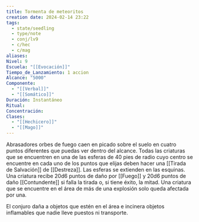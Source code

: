 ```yaml
---
title: Tormenta de meteoritos
creation date: 2024-02-14 23:22
tags:
  - state/seedling
  - type/note
  - conj/lv9
  - c/hec
  - c/mag
aliases: 
Nivel: 9
Escuela: "[[Evocación]]"
Tiempo_de_Lanzamiento: 1 accion
Alcance: "5000"
Componente:
  - "[[Verbal]]"
  - "[[Somático]]"
Duración: Instantáneo
Ritual: 
Concentración: 
Clases:
  - "[[Hechicero]]"
  - "[[Mago]]"
---
```

Abrasadores orbes de fuego caen en picado sobre el suelo en cuatro puntos diferentes que puedas ver dentro del alcance. Todas las criaturas que se encuentren en una de las esferas de 40 pies de radio cuyo centro se encuentre en cada uno de los puntos que elijas deben hacer una [[Tirada de Salvación]] de [[Destreza]]. Las esferas se extienden en las esquinas. Una criatura recibe 20d6 puntos de daño por [[Fuego]] y 20d6 puntos de daño [[Contundente]] si falla la tirada o, si tiene éxito, la mitad. Una criatura que se encuentre en el área de más de una explosión solo queda afectada por una.

El conjuro daña a objetos que estén en el área e incinera objetos inflamables que nadie lleve puestos ni transporte.